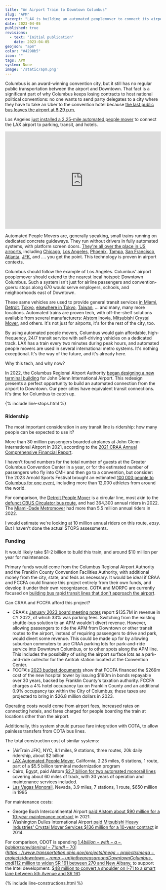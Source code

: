 ```yaml
---
title: "An Airport Train to Downtown Columbus"
slug: "APM"
excerpt: "LAX is building an automated peoplemover to connect its airport to its transit system. Why can't Columbus?"
date: 2023-04-05
published: true
revisions:
  - text: "Initial publication"
    date: 2023-04-05
geojson: "apm"
color: "#4298b5"
icon: ""
tags: APM
system: None
image: '/static/apm.png'
---
```


Columbus is an award-winning convention city, but it still has no regular public transportation between the airport and Downtown. That fact is a significant part of why Columbus keeps losing contracts to host national political conventions: no one wants to send party delegates to a city where they have to take an Uber to the convention hotel because [the last public bus leaves the airport at 8:29 p.m.](https://www.cota.com/timetables/7.pdf)

Los Angeles [just installed a 2.25-mile automated people mover](https://web.archive.org/web/20220328204906/https://thepointsguy.com/news/new-lax-people-movers-on-track-for-2023-completion/) to connect the LAX airport to parking, transit, and hotels.

<iframe width="100%" height="315" src="https://www.youtube.com/embed/ybql0RXXtHc" title="RM Transit: Modern Metro Systems Where You'd Least Expect! Airport People Movers" frameborder="0" allow="accelerometer; autoplay; clipboard-write; encrypted-media; gyroscope; picture-in-picture; web-share" allowfullscreen></iframe>

Automated People Movers are, generally speaking, small trains running on dedicated concrete guideways. They run without drivers in fully automated systems, with platform screen doors. [They're all over the place in US airports](https://en.wikipedia.org/wiki/List_of_airport_people_mover_systems), including [Chicago](https://en.wikipedia.org/wiki/Airport_Transit_System), [Los Angeles](https://en.wikipedia.org/wiki/LAX_Automated_People_Mover), [Phoenix](https://en.wikipedia.org/wiki/PHX_Sky_Train), [Tampa](https://en.wikipedia.org/wiki/Tampa_International_Airport_People_Movers), [San Francisco](https://en.wikipedia.org/wiki/AirTrain_(San_Francisco_International_Airport)), [Atlanta](https://en.wikipedia.org/wiki/ATL_SkyTrain), [JFK](https://en.wikipedia.org/wiki/AirTrain_JFK), and .... you get the point. This technology is proven in airport contexts.

Columbus should follow the example of Los Angeles. Columbus' airport peoplemover should extend to the nearest local hotspot: Downtown Columbus. Such a system isn't just for airline passengers and convention-goers: stops along 670 would serve employers, schools, and neighborhoods east of Downtown.

These same vehicles are used to provide general transit services [in Miami](https://en.wikipedia.org/wiki/Metromover), [Detroit](https://en.wikipedia.org/wiki/Detroit_People_Mover), [Tokyo](https://en.wikipedia.org/wiki/Yurikamome), [elsewhere in Tokyo](https://en.wikipedia.org/wiki/Nippori-Toneri_Liner), [Taiwan](https://en.wikipedia.org/wiki/Wenhu_line), ... and many, many more locations. Automated trains are proven tech, with off-the-shelf solutions available from several manufacturers: [Alstom Inovia](https://en.wikipedia.org/wiki/Alstom_Innovia), [Mitsubishi Crystal Mover](https://en.wikipedia.org/wiki/Crystal_Mover), and others. It's not just for airports, it's for the rest of the city, too.

By using automated people movers, Columbus would gain affordable, high-frequency, 24/7 transit service with self-driving vehicles on a dedicated track. LAX has a train every two minutes during peak hours, and automated people movers are used in several international metro systems. It's nothing exceptional. It's the way of the future, and it's already here.

Why this tech, and why now?

In 2022, the Columbus Regional Airport Authority [began designing a new terminal building](https://flycolumbus.com/at-port-columbus/terminal-modernization-program) for John Glenn International Airport. This redesign presents a perfect opportunity to build an automated connection from the airport to Downtown. Our peer cities have equivalent transit connections. It's time for Columbus to catch up.

{% include line-stops.html %}

### Ridership

The most important consideration in any transit line is ridership: how many people can be expected to use it?

More than 30 million passengers boarded airplanes at John Glenn International Airport in 2021, according to the [2021 CRAA Annual Comprehensive Financial Report](https://columbusairports.com/storage/production/20220601113659-craa-2021-annual-comprehensive-financial-report.pdf). 

I haven't found numbers for the total number of guests at the Greater Columbus Convention Center in a year, or for the estimated number of passengers who fly into CMH and then go to a convention, but consider: The 2023 Arnold Sports Festival brought an estimated [100,000 people to Columbus for one event](https://www.10tv.com/article/entertainment/events/arnold-sports-festival-columbus-ohio/530-925690e5-1def-4379-956c-beecfafbe69b), including more than 12,000 athletes from around the world.

For comparison, the [Detroit People Mover](https://en.wikipedia.org/wiki/Detroit_People_Mover) is a circular line, most akin to the [defunct CBUS Circulator bus route](https://web.archive.org/web/20210923002929/https://www.dispatch.com/story/news/2021/08/20/cbus-cotas-popular-and-free-circulator-downtown-isnt-coming-back/8196863002/), and had 364,300 annual riders in 2022. The [Miami-Dade Metromover](https://en.wikipedia.org/wiki/Metromover) had more than 5.5 million annual riders in 2022.

I would estimate we're looking at 10 million annual riders on this route, _easy_. But I haven't done the actual STOPS assessments.

### Funding

It would likely take $1-2 billion to build this train, and around $10 million per year for maintenance.

Primary funds would come from the Columbus Regional Airport Authority and the Franklin County Convention Facilities Authority, with additional money from the city, state, and feds as necessary. It would be ideal if CRAA and FCCFA could finance this project entirely from their own funds, and develop it under their own recognizance. COTA and MORPC are currently focused on [building bus rapid transit lines that don't approach the airport](https://linkuscolumbus.com/corridors/). 

Can CRAA and FCCFA afford this project?

- CRAA's [January 2023 board meeting notes](https://columbusairports.com/about-us/leadership-team/craa-board-of-directors/craa-board-meetings-and-minutes) report $135.7M in revenue in CY 2022, of which 33% was parking fees. Switching from the existing shuttle-bus solution to an APM wouldn't divert revenue. However, allowing passengers to ride the APM from Downtown or other transit routes to the airport, instead of requiring passengers to drive and park, would divert some revenue. This could be made up for by allowing suburban commuters to use CRAA parking lots for park-and-ride service into Downtown Columbus, or to other spots along the APM line. This includes the possibility of using the airport surface lots as a park-and-ride collector for the Amtrak station located at the Convention Center.
- FCCFA's [2023 budget documents](https://www.meetusincolumbus.com/wp-content/uploads/2022/12/2023-CFA-Full-Budget-Document.pdf) show that FCCFA financed the $269m cost of the new hospital tower by issuing $160m in bonds repayable over 30 years, backed by Franklin County's taxation authority. FCCFA charges a 4% hotel occupancy tax on Franklin County and an additional 0.9% occupancy tax within the City of Columbus; these taxes are projected to bring in $26.8 million dollars in 2023.

Operating costs would come from airport fees, increased rates on connecting hotels, and fares charged for people boarding the train at locations other than the airport.

Additionally, this system should pursue fare integration with COTA, to allow painless transfers from COTA bus lines.

The total construction cost of similar systems:

- [AirTrain JFK], NYC, 8.1 miles, 9 stations, three routes, 20k daily ridership, about $2 billion
- [LAX Automated People Mover](https://en.wikipedia.org/wiki/LAX_Automated_People_Mover), California, 2.25 miles, 6 stations, 1 route, part of a $5.5 billion terminal modernization program
- Cairo, Egypt, paid Alstom [$2.7 billion for two automated monorail lines](https://www.alstom.com/monorail-story-greater-cairo) covering about 60 miles of track, with 30 years of operation and maintenance services included.
- [Las Vegas Monorail](https://en.wikipedia.org/wiki/Las_Vegas_Monorail), Nevada, 3.9 miles, 7 stations, 1 route, $650 million in 1995

For maintenance costs:

- George Bush Intercontinental Airport [paid Alstom about $90 million for a 10-year maintenance contract](https://www.alstom.com/press-releases-news/2021/4/alstom-operate-and-maintain-innovia-people-mover-system-houstons-george-bush-intercontinental-airport) in 2021.
- Washington Dulles International Airport [paid Mitsubishi Heavy Industries' Crystal Mover Services $136 million for a 10-year contract](https://www.thefreelibrary.com/Washington+Dulles+International+Airport+renews+contract+with+Crystal...-a0392166934) in 2014.

For comparison, ODOT is spending [$1.4 billion-with-a-b dollars on widening I-71 and I-70](https://www.transportation.ohio.gov/projects/mega-projects/mega-projects/downtown-ramp-up) in the areas around Downtown Columbus, and [$112 million to widen SR 161 between 270 and New Albany](https://www.transportation.ohio.gov/projects/projects/116322), to support the Intel development. [$48 million to convert a shoulder on I-71 to a smart lane between 5th Avenue and SR 161](https://www.transportation.ohio.gov/projects/projects/109164).

{% include line-constructions.html %}